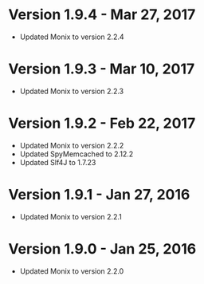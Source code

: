 # Version 1.9.4 - Mar 27, 2017

- Updated Monix to version 2.2.4

# Version 1.9.3 - Mar 10, 2017

- Updated Monix to version 2.2.3

# Version 1.9.2 - Feb 22, 2017

- Updated Monix to version 2.2.2
- Updated SpyMemcached to 2.12.2
- Updated Slf4J to 1.7.23

# Version 1.9.1 - Jan 27, 2016

- Updated Monix to version 2.2.1

# Version 1.9.0 - Jan 25, 2016

- Updated Monix to version 2.2.0
